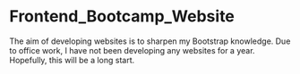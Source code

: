 # Frontend_Bootcamp_Website
The aim of developing websites is to sharpen my Bootstrap knowledge. Due to office work, I have not been developing any websites for a year. Hopefully, this will be a long start. 

